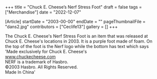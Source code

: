 +++
title = "Chuck E. Cheese’s Nerf Stress Foot"
draft = false
tags = ["Merchandise"]
date = "2022-12-07"

[Article]
startDate = "2003-00-00"
endDate = ""
pageThumbnailFile = "dans2.jpg"
contributors = ["Ceclife13"]
gallery = []
+++

The Chuck E. Cheese's Nerf Stress Foot is an item that was released at Chuck E. Cheese's locations in 2003. It is a purple foot made of foam. On the top of the foot is the Nerf logo while the bottom has text which says <br>
'Made exclusively for Chuck E. Cheese's <br>
www.chuckecheese.com<br>
NERF is a trademark of Hasbro.<br>
©2003 Hasbro. All Rights Reserved.<br>
Made In China'

